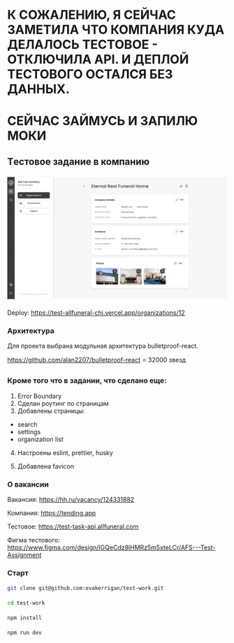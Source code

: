 # К СОЖАЛЕНИЮ, Я СЕЙЧАС ЗАМЕТИЛА ЧТО КОМПАНИЯ КУДА ДЕЛАЛОСЬ ТЕСТОВОЕ - ОТКЛЮЧИЛА API. И ДЕПЛОЙ ТЕСТОВОГО ОСТАЛСЯ БЕЗ ДАННЫХ.

# СЕЙЧАС ЗАЙМУСЬ И ЗАПИЛЮ МОКИ

## Tестовое задание в компанию

<img src="src/assets/images/app.png" width="700" alt="Скриншот приложения">

Deploy: https://test-allfuneral-chi.vercel.app/organizations/12

### Архитектура

Для проекта выбрана модульная архитектура bulletproof-react.

https://github.com/alan2207/bulletproof-react ⭐️ 32000 звезд

### Кроме того что в задании, что сделано еще:

1. Error Boundary
2. Сделан роутинг по страницам
3. Добавлены страницы:

- search
- settings
- organization list

4. Настроены eslint, prettier, husky

5. Добавлена favicon

### О вакансии

Вакансия: https://hh.ru/vacancy/124331882

Компания: https://tending.app

Тестовое: https://test-task-api.allfuneral.com

Фигма тестового: https://www.figma.com/design/IGQeCdz8lHMRz5m5xteLCr/AFS---Test-Assignment

### Старт

```bash
git clone git@github.com:evakerrigan/test-work.git

cd test-work

npm install

npm run dev
```
